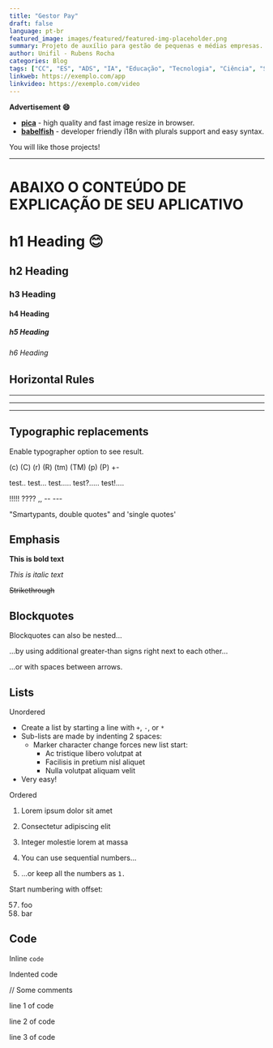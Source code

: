 ```yaml
---
title: "Gestor Pay"
draft: false
language: pt-br
featured_image: images/featured/featured-img-placeholder.png
summary: Projeto de auxílio para gestão de pequenas e médias empresas.
author: Unifil - Rubens Rocha
categories: Blog
tags: ["CC", "ES", "ADS", "IA", "Educação", "Tecnologia", "Ciência", "Saúde", "Cultura", "Entretenimento"]
linkweb: https://exemplo.com/app
linkvideo: https://exemplo.com/video
---
```


**Advertisement :smile:**

- [**pica**](https://nodeca.github.io/pica/demo/) - high quality and fast image resize in browser.
- [**babelfish**](https://github.com/nodeca/babelfish/) - developer friendly i18n with plurals support and easy syntax.

You will like those projects!

---

# ABAIXO O CONTEÚDO DE EXPLICAÇÃO DE SEU APLICATIVO

# h1 Heading :blush:

## h2 Heading

### h3 Heading

#### h4 Heading

##### h5 Heading

###### *h6 Heading*

## Horizontal Rules

---

---

---

## Typographic replacements

Enable typographer option to see result.

(c) (C) (r) (R) (tm) (TM) (p) (P) +-

test.. test... test..... test?..... test!....

!!!!! ???? ,,  -- \---

"Smartypants, double quotes" and 'single quotes'

## Emphasis

**This is bold text**

*This is italic text*

~~Strikethrough~~

## Blockquotes

Blockquotes can also be nested...

...by using additional greater-than signs right next to each other...

...or with spaces between arrows.

## Lists

Unordered

+ Create a list by starting a line with `+`, `-`, or `*`
+ Sub-lists are made by indenting 2 spaces:
  - Marker character change forces new list start:
    * Ac tristique libero volutpat at
    + Facilisis in pretium nisl aliquet
    - Nulla volutpat aliquam velit
+ Very easy!

Ordered

1. Lorem ipsum dolor sit amet

2. Consectetur adipiscing elit

3. Integer molestie lorem at massa

4. You can use sequential numbers...

5. ...or keep all the numbers as `1.`

Start numbering with offset:

57. foo
58. bar

## Code

Inline `code`

Indented code

// Some comments

line 1 of code

line 2 of code

line 3 of code

